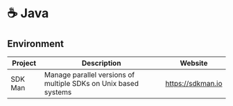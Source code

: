 # ☕ Java

## Environment

| Project | Description                                                     | Website           |
| ------- | --------------------------------------------------------------- | ----------------- |
| SDK Man | Manage parallel versions of multiple SDKs on Unix based systems | https://sdkman.io |